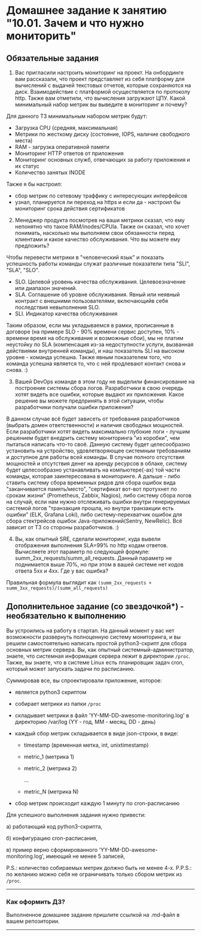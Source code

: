 # Домашнее задание к занятию "10.01. Зачем и что нужно мониторить"

## Обязательные задания

1. Вас пригласили настроить мониторинг на проект. На онбординге вам рассказали, что проект представляет из себя 
платформу для вычислений с выдачей текстовых отчетов, которые сохраняются на диск. Взаимодействие с платформой 
осуществляется по протоколу http. Также вам отметили, что вычисления загружают ЦПУ. Какой минимальный набор метрик вы
выведите в мониторинг и почему?

Для данного ТЗ минимальным набором метрик будут:  
* Загрузка CPU (средняя, максимальная)
* Метрики по жесткому диску (состояние, IOPS, наличие свободного места)
* RAM - загрузка оперативной памяти
* Мониторинг HTTP ответов от приложения
* Мониторинг основных служб, отвечающих за работу приложения и их статус
* Количество занятых INODE

Также я бы настроил:
* сбор метрик по сетевому траффику с интересующих интерфейсов
* узнал, планируется ли переход на https и если да - настроил бы мониторинг срока действия сертификатов

2. Менеджер продукта посмотрев на ваши метрики сказал, что ему непонятно что такое RAM/inodes/CPUla. Также он сказал, 
что хочет понимать, насколько мы выполняем свои обязанности перед клиентами и какое качество обслуживания. Что вы 
можете ему предложить?

Чтобы перевести метрики в "человеческий язык" и показать успешность работы команды служат различные показатели типа "SLI", "SLA", "SLO".  
* SLO. Целевой уровень качества обслуживания. Целевоезначение или диапазон значений.
* SLA. Соглашение об уровне обслуживания. Явный или неявный контракт с внешними пользователями, включающийв себя последствия невыполнения SLO.
* SLI. Индикатор качества обслуживания

Таким образом, если мы укладываемся в рамки, прописанные в договоре (на примере SLO - 90% времени сервис доступен, 10% - времени время на обслуживание и возможные сбои), мы не платим неустойку по SLA (компенсация из-за недоступности услуги, вызванная действиями внутренней команды), и наш показатель SLI на высоком уровне - команда успешна. Также явным показателем того, что команда успешна является то, что с ней продлевают контакт снова и снова. :) 


3. Вашей DevOps команде в этом году не выделили финансирование на построение системы сбора логов. Разработчики в свою 
очередь хотят видеть все ошибки, которые выдают их приложения. Какое решение вы можете предпринять в этой ситуации, 
чтобы разработчики получали ошибки приложения?

В данном случае всё будет зависеть от требования разработчиков (выбрать домен ответственности) и наличия свободных мощностей. Если разработчики хотят видеть максимально глубокие логи - лучшим решением будет внедрить систему мониторинга "из коробки", чем пытаться написать что-то своё. Данную систему будет целесообразно установить на устройство, удовлетворяющее системным требованиям и доступное для работы всей команды. В случае полного отсутствия мощностей и отсутствия денег на аренду ресурсов в облаке, систему будет целесообразно устанавливать на компьютере(-ах) той части команды, которая заинтересована в мониторинге. А дальше - либо ставить систему сбора временных рядов для сбора ошибок вида "заканчивается память/место", "сертификат вот-вот протухнет по срокам жизни" (Prometheus, Zabbix, Nagios), либо систему сбора логов на случай, если нам нужно отслеживать ошибки внутри генерируемых системой логов "транзакция прошла, но внутри транзакции есть ошибки" (ELK, Grafana Loki), либо систему-перехватчик ошибок для сбора стектрейсов ошибок Java-приложений(Sentry, NewRelic). Всё зависит от ТЗ со стороны разработчиков. :)

4. Вы, как опытный SRE, сделали мониторинг, куда вывели отображения выполнения SLA=99% по http кодам ответов. 
Вычисляете этот параметр по следующей формуле: summ_2xx_requests/summ_all_requests. Данный параметр не поднимается выше 
70%, но при этом в вашей системе нет кодов ответа 5xx и 4xx. Где у вас ошибка?

Правильная формула выглядит как ``(summ_2xx_requests + summ_3xx_requests)/(summ_all_requests)``

## Дополнительное задание (со звездочкой*) - необязательно к выполнению

Вы устроились на работу в стартап. На данный момент у вас нет возможности развернуть полноценную систему 
мониторинга, и вы решили самостоятельно написать простой python3-скрипт для сбора основных метрик сервера. Вы, как 
опытный системный-администратор, знаете, что системная информация сервера лежит в директории `/proc`. 
Также, вы знаете, что в системе Linux есть  планировщик задач cron, который может запускать задачи по расписанию.

Суммировав все, вы спроектировали приложение, которое:
- является python3 скриптом
- собирает метрики из папки `/proc`
- складывает метрики в файл 'YY-MM-DD-awesome-monitoring.log' в директорию /var/log 
(YY - год, MM - месяц, DD - день)
- каждый сбор метрик складывается в виде json-строки, в виде:
  + timestamp (временная метка, int, unixtimestamp)
  + metric_1 (метрика 1)
  + metric_2 (метрика 2)
  
     ...
     
  + metric_N (метрика N)
  
- сбор метрик происходит каждую 1 минуту по cron-расписанию

Для успешного выполнения задания нужно привести:

а) работающий код python3-скрипта,

б) конфигурацию cron-расписания,

в) пример верно сформированного 'YY-MM-DD-awesome-monitoring.log', имеющий не менее 5 записей,

P.S.: количество собираемых метрик должно быть не менее 4-х.
P.P.S.: по желанию можно себя не ограничивать только сбором метрик из `/proc`.

---

### Как оформить ДЗ?

Выполненное домашнее задание пришлите ссылкой на .md-файл в вашем репозитории.

---
